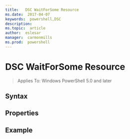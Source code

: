 ```yaml
---
title:   DSC WaitForSome Resource
ms.date:  2017-04-07
keywords:  powershell,DSC
description:  
ms.topic:  article
author:  eslesar
manager:  carmonmills
ms.prod:  powershell
---
```


# DSC WaitForSome Resource

> Applies To: Windows PowerShell 5.0 and later


## Syntax



## Properties




## Example